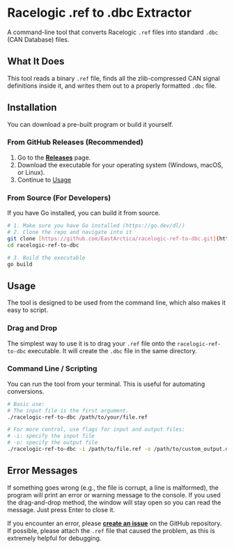 # Racelogic .ref to .dbc Extractor

A command-line tool that converts Racelogic `.ref` files into standard `.dbc` (CAN Database) files.

## What It Does

This tool reads a binary `.ref` file, finds all the zlib-compressed CAN signal definitions inside it, and writes them out to a properly formatted `.dbc` file.

## Installation

You can download a pre-built program or build it yourself.

### From GitHub Releases (Recommended)

1.  Go to the **[Releases](https://github.com/EastArctica/racelogic-ref-to-dbc/releases)** page.
2.  Download the executable for your operating system (Windows, macOS, or Linux).
3.  Continue to [Usage](#usage)

### From Source (For Developers)

If you have Go installed, you can build it from source.

```bash
# 1. Make sure you have Go installed (https://go.dev/dl/)
# 2. Clone the repo and navigate into it
git clone [https://github.com/EastArctica/racelogic-ref-to-dbc.git](https://github.com/EastArctica/racelogic-ref-to-dbc.git)
cd racelogic-ref-to-dbc

# 3. Build the executable
go build
````

## Usage

The tool is designed to be used from the command line, which also makes it easy to script.

### Drag and Drop

The simplest way to use it is to drag your `.ref` file onto the `racelogic-ref-to-dbc` executable. It will create the `.dbc` file in the same directory.

### Command Line / Scripting

You can run the tool from your terminal. This is useful for automating conversions.

```bash
# Basic use:
# The input file is the first argument.
./racelogic-ref-to-dbc /path/to/your/file.ref

# For more control, use flags for input and output files:
# -i: specify the input file
# -o: specify the output file
./racelogic-ref-to-dbc -i /path/to/file.ref -o /path/to/custom_output.dbc
```

## Error Messages

If something goes wrong (e.g., the file is corrupt, a line is malformed), the program will print an error or warning message to the console. If you used the drag-and-drop method, the window will stay open so you can read the message. Just press Enter to close it.

If you encounter an error, please **[create an issue](https://github.com/EastArctica/racelogic-ref-to-dbc/issues)** on the GitHub repository. If possible, please attach the `.ref` file that caused the problem, as this is extremely helpful for debugging.
